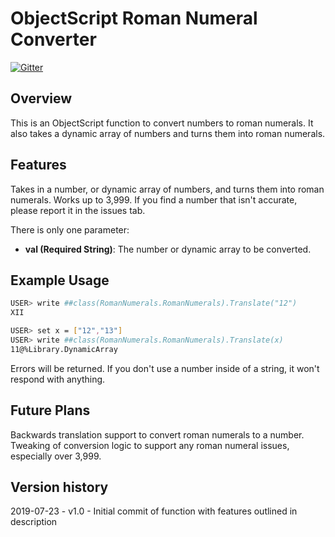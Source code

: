 # ObjectScript Roman Numeral Converter

[![Gitter](https://img.shields.io/badge/Available%20on-Intersystems%20Open%20Exchange-00b2a9.svg)](https://openexchange.intersystems.com/package/Objectscript-Roman-Numeral-Converter)

## Overview

This is an ObjectScript function to convert numbers to roman numerals. It also takes a dynamic array of numbers and turns them into roman numerals.

## Features

Takes in a number, or dynamic array of numbers, and turns them into roman numerals. Works up to 3,999. If you find a number that isn't accurate, please report it in the issues tab.

There is only one parameter:
* **val (Required String)**: The number or dynamic array to be converted.

## Example Usage
```sh
USER> write ##class(RomanNumerals.RomanNumerals).Translate("12")
XII

USER> set x = ["12","13"]
USER> write ##class(RomanNumerals.RomanNumerals).Translate(x)
11@%Library.DynamicArray
```

Errors will be returned. If you don't use a number inside of a string, it won't respond with anything.

## Future Plans

Backwards translation support to convert roman numerals to a number.
Tweaking of conversion logic to support any roman numeral issues, especially over 3,999.

## Version history
2019-07-23 - v1.0 - Initial commit of function with features outlined in description

